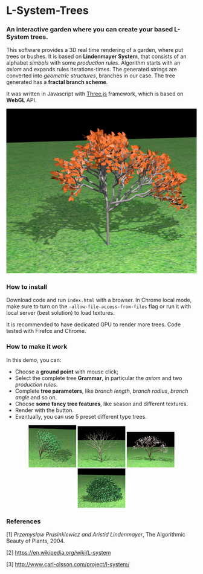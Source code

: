 # L-System-Trees
### An interactive garden where you can create your based L-System trees.

This software provides a 3D real time rendering of a garden, where put trees or bushes.
It is based on **Lindenmayer System**, that consists of an alphabet _simbols_ with some _production rules_. Algorithm 
starts with an _axiom_ and expands rules iterations-times. The generated strings are converted into 
*geometric structures*, branches in our case. The tree generated has a **fractal branch scheme**.

It was written in Javascript with [Three.js](https://threejs.org) framework, which is based on **WebGL** API.

<div>
<p align="center">
<img src="demoImages/preset1.png" width="auto" height=auto></img>
</p>
<div/>

### How to install

Download code and run `index.html` with a browser. In Chrome local mode, make sure to turn on the 
`-allow-file-access-from-files` flag or run it with local server (best solution) to load textures.

It is recommended to have dedicated GPU to render more trees. Code tested with Firefox and Chrome.

### How to make it work

In this demo, you can:

- Choose a **ground point** with mouse click;
- Select the complete tree **Grammar**, in particular the _axiom_ and two _production rules_.
- Complete **tree parameters**, like _branch length_, _branch radius_, _branch angle_ and so on.
- Choose **some fancy tree features**, like season and different textures.
- Render with the button.
- Eventually, you can use 5 preset different type trees.

<div>
<p align="center">
<img src="demoImages/preset2.png" width="25%" height=auto></img>
<img src="demoImages/preset3.png" width="25%" height=auto></img>
<img src="demoImages/preset4.png" width="25%" height=auto></img>
<img src="demoImages/preset5.png" width="25%" height=auto></img>
</p>
<div/>

### References

[1] <i>Przemyslaw Prusinkiewicz and Aristid Lindenmayer</i>, The Algorithmic Beauty of Plants, 2004.

[2] https://en.wikipedia.org/wiki/L-system

[3] http://www.carl-olsson.com/project/l-system/


